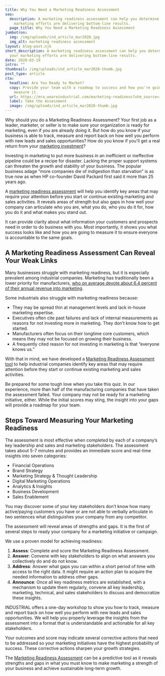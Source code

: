 ```yaml
---
title: Why You Need a Marketing Readiness Assessment
seo:
  description: A marketing readiness assessment can help you determine if your
    marketing efforts are delivering bottom-line results.
  page_title: Why You Need a Marketing Readiness Assessment
jumbotron:
  img: /img/uploads/ind_article_mar2020.jpg
  img_alt: marketing readiness assessment
layout: blog-post.njk
short_description: A marketing readiness assessment can help you determine if
  your marketing efforts are delivering bottom-line results.
date: 2020-03-19
intro: ""
thumbnail: /img/uploads/ind_article_mar2020-thumb.jpg
post_type: article
cta:
  headline: Are You Ready to Market?
  copy: Provide your team with a roadmap to success and how you're going to
    measure it.
  url: https://mra.weareindustrial.com/marketing-readiness?utm_source=ind-insights&utm_medium=article-in-line-link&utm_campaign=q1-2020-campaign&utm_content=ind-insights-link
  label: Take the Assessment
  image: /img/uploads/ind_article_mar2020-thumb.jpg
---
```

Why should you do a Marketing Readiness Assessment? Your first job as a leader, marketer, or seller is to make sure your organization is ready for marketing, even if you are already doing it. But how do you know if your business is able to track, measure and report back on how well you perform with new leads and sales opportunities? How do you know if you'll get a real return from your [marketing investment](https://www.buzzsprout.com/1056112/8191062-the-roi-of-industrial-marketing)?

Investing in marketing to put more business in an inefficient or ineffective pipeline could be a recipe for disaster. Lacking the proper support systems can threaten the growth and stability of your business. The popular business adage “more companies die of indigestion than starvation” is as true now as when HP co-founder David Packard first said it more than 25 years ago.

A [marketing readiness assessment](https://mra.weareindustrial.com/marketing-readiness?utm_source=ind-insights&utm_medium=article-in-line-link&utm_campaign=q1-2020-campaign&utm_content=ind-insights-link) will help you identify key areas that may require your attention before you start or continue existing marketing and sales activities. It reveals areas of strength but also gaps in how well your company can articulate who you are, what you do, who you do it for, how you do it and what makes you stand out.

It can provide clarity about what information your customers and prospects need in order to do business with you. Most importantly, it shows you what success looks like and how you are going to measure it to ensure everyone is accountable to the same goals.

## A Marketing Readiness Assessment Can Reveal Your Weak Links

Many businesses struggle with marketing readiness, but it is especially prevalent among industrial companies. Marketing has traditionally been a lower priority for manufacturers, [who on average devote about 6.4 percent of their annual revenue into marketing](https://www.industrialmarketer.com/communicating-value-marketing-for-manufacturers/).

Some industrials also struggle with marketing readiness because:

* They may be spread thin at management levels and lack in-house marketing expertise.
* Executives often cite past failures and lack of internal measurements as reasons for not investing more in marketing. They don’t know how to get started.
* Manufacturers often focus on their longtime core customers, which means they may not be focused on growing their business.
* A frequently cited reason for not investing in marketing is that “everyone knows us.”

With that in mind, we have developed a [Marketing Readiness Assessment tool](https://mra.weareindustrial.com/marketing-readiness?utm_source=ind-insights&utm_medium=article-in-line-link&utm_campaign=q1-2020-campaign&utm_content=ind-insights-link) to help industrial companies identify key areas that may require attention before they start or continue existing marketing and sales activities.

Be prepared for some tough love when you take this quiz. In our experience, more than half of the manufacturing companies that have taken the assessment failed. Your company may not be ready for a marketing initiative, either. While the initial scores may sting, the insight into your gaps will provide a roadmap for your team.

## Steps Toward Measuring Your Marketing Readiness

The assessment is most effective when completed by each of a company’s key leadership and sales and marketing stakeholders. The assessment takes about 5-7 minutes and provides an immediate score and real-time insights into seven categories:

* Financial Operations
* Brand Strategy
* Marketing Strategy & Thought Leadership
* Digital Marketing Operations
* Analytics & Insights
* Business Development
* Sales Enablement

You may discover some of your key stakeholders don’t know how many active/paying customers you have or are not able to verbally articulate in two sentences what distinguishes your company from any competitor.

The assessment will reveal areas of strengths and gaps. It is the first of several steps to ready your company for a marketing initiative or campaign.

We use a proven model for achieving readiness:

1. **Assess**: Complete and score the Marketing Readiness Assessment.
2. **Answer**: Convene with key stakeholders to align on what answers you collectively do and do not know.
3. **Address**: Answer what gaps you can within a short period of time with access to the right data. It might require an action plan to acquire the needed information to address other gaps.
4. **Announce**: Once all key readiness metrics are established, with a mechanism to update them regularly, convene all key leadership, marketing, technical, and sales stakeholders to discuss and democratize these insights.

INDUSTRIAL offers a one-day workshop to show you how to track, measure and report back on how well you perform with new leads and sales opportunities. We will help you properly leverage the insights from the assessment into a format that is understandable and actionable for all key stakeholders.

Your outcomes and score may indicate several corrective actions that need to be addressed so your marketing initiatives have the highest probability of success. These corrective actions sharpen your growth strategies.

The [Marketing Readiness Assessment](https://mra.weareindustrial.com/marketing-readiness?utm_source=ind-insights&utm_medium=article-in-line-link&utm_campaign=q1-2020-campaign&utm_content=ind-insights-link) can be a predictive tool as it reveals strengths and gaps in what you must know to make marketing a strength of your business and achieve sustainable long-term growth.